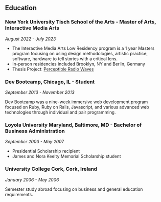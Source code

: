 ## Education

### New York University Tisch School of the Arts - Master of Arts, Interactive Media Arts

_August 2022 - July 2023_

- The Interactive Media Arts Low Residency program is a 1 year Masters program focusing on using design methodologies, artistic practice, software, hardware to tell stories with a critical lens.
- In-person residencies included Brooklyn, NY and Berlin, Germany
- Thesis Project: [Perceptible Radio Waves](#other-projects)

### Dev Bootcamp, Chicago, IL - Student

_September 2013 - November 2013_

Dev Bootcamp was a nine-week immersive web development program focused on Ruby, Ruby on Rails, Javascript, and various advanced web technologies through individual and pair programming.

### Loyola University Maryland, Baltimore, MD - Bachelor of Business Administration

_September 2003 - May 2007_

- Presidential Scholarship recipient
- James and Nora Keelty Memorial Scholarship student

### University College Cork, Cork, Ireland

_January 2006 - May 2006_

<div style="page-break-after: always;"></div>
Semester study abroad focusing on business and general education requirements.
